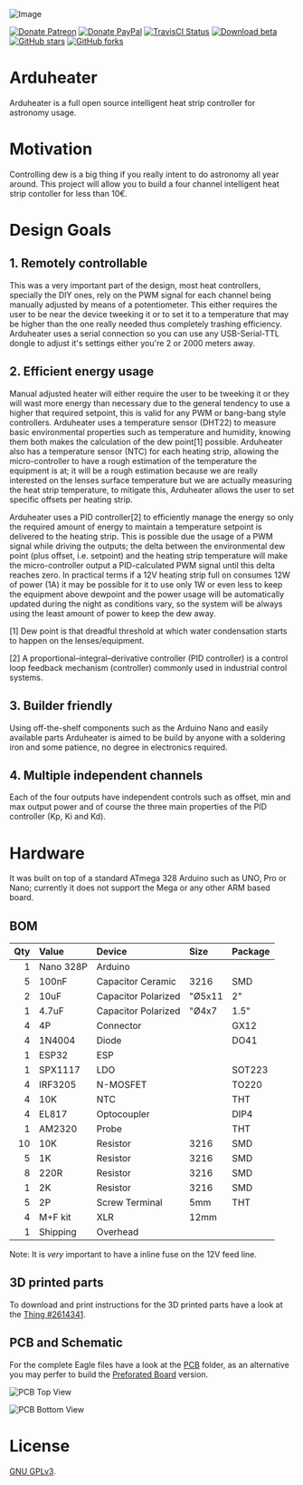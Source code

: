 ![Image](https://github.com/jbrazio/arduheater/blob/master/doc/wiki/logo.png)

[![Donate Patreon](https://img.shields.io/badge/Donate-Patreon-blue.svg?style=for-the-badge)](https://www.patreon.com/join/jbrazio?)
[![Donate PayPal](https://img.shields.io/badge/Donate-Paypal-blue.svg?style=for-the-badge)](https://www.paypal.com/cgi-bin/webscr?cmd=_s-xclick&hosted_button_id=D5XZ7QFLP8LXE)
[![TravisCI Status](https://img.shields.io/travis/jbrazio/arduheater.svg?style=for-the-badge)](https://travis-ci.org/jbrazio/arduheater)
[![Download beta](https://img.shields.io/github/release-pre/jbrazio/arduheater.svg?style=for-the-badge)](https://github.com/jbrazio/arduheater/archive/master.zip)
[![GitHub stars](https://img.shields.io/github/stars/jbrazio/arduheater.svg?style=for-the-badge)](https://github.com/jbrazio/arduheater/stargazers)
[![GitHub forks](https://img.shields.io/github/forks/jbrazio/arduheater.svg?style=for-the-badge)](https://github.com/jbrazio/arduheater/network)


# Arduheater
Arduheater is a full open source intelligent heat strip controller for astronomy usage.


# Motivation
Controlling dew is a big thing if you really intent to do astronomy all year around.
This project will allow you to build a four channel intelligent heat strip contoller for less than 10€.


# Design Goals

## 1. Remotely controllable
This was a very important part of the design, most heat controllers, specially the DIY ones, rely on the PWM signal for each channel being manually adjusted by means of a potentiometer. This either requires the user to be near the device tweeking it or to set it to a temperature that may be higher than the one really needed thus completely trashing efficiency. Arduheater uses a serial connection so you can use any USB-Serial-TTL dongle to adjust it's settings either you're 2 or 2000 meters away.

## 2. Efficient energy usage
Manual adjusted heater will either require the user to be tweeking it or they will wast more energy than necessary due to the general tendency to use a higher that required setpoint, this is valid for any PWM or bang-bang style controllers. Arduheater uses a temperature sensor (DHT22) to measure basic environmental properties such as temperature and humidity, knowing them both makes the calculation of the dew point[1] possible. Arduheater also has a temperature sensor (NTC) for each heating strip, allowing the micro-controller to have a rough estimation of the temperature the equipment is at; it will be a rough estimation because we are really interested on the lenses surface temperature but we are actually measuring the heat strip temperature, to mitigate this, Arduheater allows the user to set specific offsets per heating strip.

Arduheater uses a PID controller[2] to efficiently manage the energy so only the required amount of energy to maintain a temperature setpoint is delivered to the heating strip. This is possible due the usage of a PWM signal while driving the outputs; the delta between the environmental dew point (plus offset, i.e. setpoint) and the heating strip temperature will make the micro-controller output a PID-calculated PWM signal until this delta reaches zero. In practical terms if a 12V heating strip full on consumes 12W of power (1A) it may be possible for it to use only 1W or even less to keep the equipment above dewpoint and the power usage will be automatically updated during the night as conditions vary, so the system will be always using the least amount of power to keep the dew away.

[1] Dew point is that dreadful threshold at which water condensation starts to happen on the lenses/equipment.

[2] A proportional–integral–derivative controller (PID controller) is a control loop feedback mechanism (controller) commonly used in industrial control systems.

## 3. Builder friendly
Using off-the-shelf components such as the Arduino Nano and easily available parts Arduheater is aimed to be build by anyone with a soldering iron and some patience, no degree in electronics required.

## 4. Multiple independent channels
Each of the four outputs have independent controls such as offset, min and max output power and of course the three main properties of the PID controller (Kp, Ki and Kd).


# Hardware
It was built on top of a standard ATmega 328 Arduino such as UNO, Pro or Nano; currently it does not support the Mega or any other ARM based board.

## BOM

Qty | Value | Device | Size | Package
---: | :--- | :--- | :--- | :---
1 | Nano 328P | Arduino |  |
5 | 100nF | Capacitor Ceramic | 3216 | SMD
2 | 10uF | Capacitor Polarized | "Ø5x11 |  2" | THT
1 | 4.7uF | Capacitor Polarized | "Ø4x7 |  1.5" | THT
4 | 4P | Connector |  | GX12
4 | 1N4004 | Diode |  | DO41
1 | ESP32 | ESP |  |
1 | SPX1117 | LDO |  | SOT223
4 | IRF3205 | N-MOSFET |  | TO220
4 | 10K | NTC |  | THT
4 | EL817 | Optocoupler |  | DIP4
1 | AM2320 | Probe |  | THT
10 | 10K | Resistor | 3216 | SMD
5 | 1K | Resistor | 3216 | SMD
8 | 220R | Resistor | 3216 | SMD
1 | 2K | Resistor | 3216 | SMD
5 | 2P | Screw Terminal | 5mm | THT
4 | M+F kit | XLR | 12mm |
1 | Shipping | Overhead |  |

Note: It is *very* important to have a inline fuse on the 12V feed line.

## 3D printed parts
To download and print instructions for the 3D printed parts have a look at the [Thing #2614341][2614341].

[2614341]: https://www.thingiverse.com/thing:2614341


## PCB and Schematic
For the complete Eagle files have a look at the [PCB](./doc/pcb/) folder, as an alternative you may perfer to build the [Preforated Board](./doc/prefboard/) version.

![PCB Top View](https://github.com/jbrazio/arduheater/blob/master/doc/pcb/arduheater-top.png)

![PCB Bottom View](https://github.com/jbrazio/arduheater/blob/master/doc/pcb/arduheater-bottom.png)


# License
[GNU GPLv3](./LICENSE).

